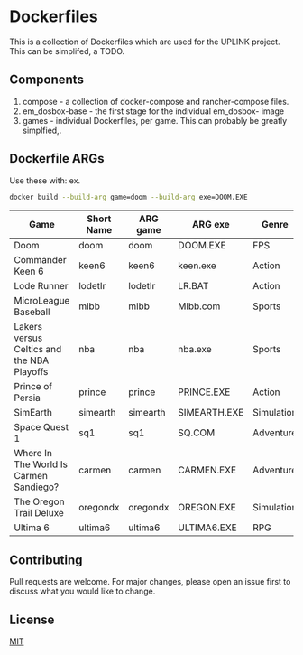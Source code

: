 # Dockerfiles

This is a collection of Dockerfiles which are used for the UPLINK project. This can be simplifed, a TODO.

## Components

1. compose - a collection of docker-compose and rancher-compose files.
2. em_dosbox-base - the first stage for the individual em_dosbox-<game> image
3. games - individual Dockerfiles, per game. This can probably be greatly simplfied,.

## Dockerfile ARGs
Use these with: ex.

```bash
docker build --build-arg game=doom --build-arg exe=DOOM.EXE
```

| Game | Short Name | ARG game | ARG exe | Genre |
| --- | --- | --- | --- | --- |
| Doom | doom | doom | DOOM.EXE | FPS |
| Commander Keen 6 | keen6 | keen6 | keen.exe | Action |
| Lode Runner | lodetlr | lodetlr | LR.BAT | Action |
| MicroLeague Baseball | mlbb | mlbb | Mlbb.com | Sports |
| Lakers versus Celtics and the NBA Playoffs | nba | nba | nba.exe | Sports |
| Prince of Persia | prince | prince | PRINCE.EXE | Action |
| SimEarth | simearth | simearth | SIMEARTH.EXE | Simulation |
| Space Quest 1 | sq1 | sq1 | SQ.COM | Adventure |
| Where In The World Is Carmen Sandiego? | carmen | carmen | CARMEN.EXE | Adventure |
| The Oregon Trail Deluxe | oregondx | oregondx | OREGON.EXE | Simulation |
| Ultima 6 | ultima6 | ultima6 | ULTIMA6.EXE | RPG |



## Contributing
Pull requests are welcome. For major changes, please open an issue first to discuss what you would like to change.


## License
[MIT](https://choosealicense.com/licenses/mit/)
